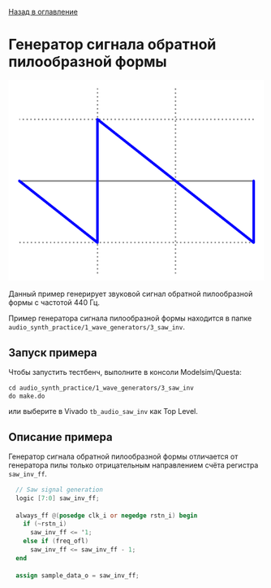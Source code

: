 [Назад в оглавление](../../README.md)
# Генератор сигнала обратной пилообразной формы
![Alt text](../../img/image-3.png)

Данный пример генерирует звуковой сигнал обратной пилообразной формы с частотой 440 Гц.

Пример генератора сигнала пилообразной формы находится в папке `audio_synth_practice/1_wave_generators/3_saw_inv`.

## Запуск примера
Чтобы запустить тестбенч, выполните в консоли Modelsim/Questa:
```
cd audio_synth_practice/1_wave_generators/3_saw_inv
do make.do
```

или выберите в Vivado `tb_audio_saw_inv` как Top Level.

## Описание примера

Генератор сигнала обратной пилообразной формы отличается от генератора пилы только отрицательным направлением счёта регистра `saw_inv_ff`.

```verilog
  // Saw signal generation
  logic [7:0] saw_inv_ff;

  always_ff @(posedge clk_i or negedge rstn_i) begin
    if (~rstn_i)
      saw_inv_ff <= '1;
    else if (freq_ofl)
      saw_inv_ff <= saw_inv_ff - 1;
  end

  assign sample_data_o = saw_inv_ff;
```
